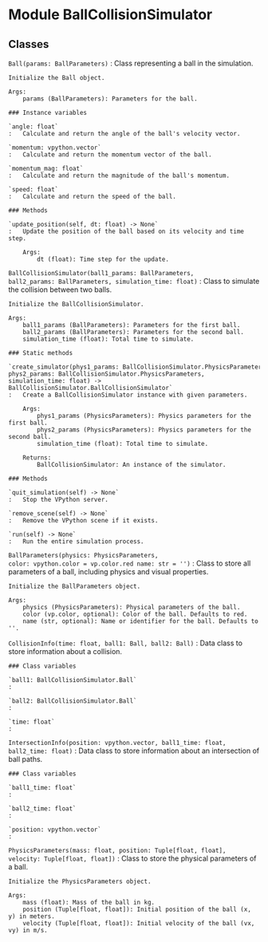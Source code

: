 Module BallCollisionSimulator
=============================

Classes
-------

`Ball(params: BallParameters)`
:   Class representing a ball in the simulation.
    
    Initialize the Ball object.
    
    Args:
        params (BallParameters): Parameters for the ball.

    ### Instance variables

    `angle: float`
    :   Calculate and return the angle of the ball's velocity vector.

    `momentum: vpython.vector`
    :   Calculate and return the momentum vector of the ball.

    `momentum_mag: float`
    :   Calculate and return the magnitude of the ball's momentum.

    `speed: float`
    :   Calculate and return the speed of the ball.

    ### Methods

    `update_position(self, dt: float) ‑> None`
    :   Update the position of the ball based on its velocity and time step.
        
        Args:
            dt (float): Time step for the update.

`BallCollisionSimulator(ball1_params: BallParameters, ball2_params: BallParameters, simulation_time: float)`
:   Class to simulate the collision between two balls.
    
    Initialize the BallCollisionSimulator.
    
    Args:
        ball1_params (BallParameters): Parameters for the first ball.
        ball2_params (BallParameters): Parameters for the second ball.
        simulation_time (float): Total time to simulate.

    ### Static methods

    `create_simulator(phys1_params: BallCollisionSimulator.PhysicsParameters, phys2_params: BallCollisionSimulator.PhysicsParameters, simulation_time: float) ‑> BallCollisionSimulator.BallCollisionSimulator`
    :   Create a BallCollisionSimulator instance with given parameters.
        
        Args:
            phys1_params (PhysicsParameters): Physics parameters for the first ball.
            phys2_params (PhysicsParameters): Physics parameters for the second ball.
            simulation_time (float): Total time to simulate.
        
        Returns:
            BallCollisionSimulator: An instance of the simulator.

    ### Methods

    `quit_simulation(self) ‑> None`
    :   Stop the VPython server.

    `remove_scene(self) ‑> None`
    :   Remove the VPython scene if it exists.

    `run(self) ‑> None`
    :   Run the entire simulation process.

`BallParameters(physics: PhysicsParameters, color: vpython.color = vp.color.red name: str = '')`
:   Class to store all parameters of a ball, including physics and visual properties.
    
    Initialize the BallParameters object.
    
    Args:
        physics (PhysicsParameters): Physical parameters of the ball.
        color (vp.color, optional): Color of the ball. Defaults to red.
        name (str, optional): Name or identifier for the ball. Defaults to ''.

`CollisionInfo(time: float, ball1: Ball, ball2: Ball)`
:   Data class to store information about a collision.

    ### Class variables

    `ball1: BallCollisionSimulator.Ball`
    :

    `ball2: BallCollisionSimulator.Ball`
    :

    `time: float`
    :

`IntersectionInfo(position: vpython.vector, ball1_time: float, ball2_time: float)`
:   Data class to store information about an intersection of ball paths.

    ### Class variables

    `ball1_time: float`
    :

    `ball2_time: float`
    :

    `position: vpython.vector`
    :

`PhysicsParameters(mass: float, position: Tuple[float, float], velocity: Tuple[float, float])`
:   Class to store the physical parameters of a ball.
    
    Initialize the PhysicsParameters object.
    
    Args:
        mass (float): Mass of the ball in kg.
        position (Tuple[float, float]): Initial position of the ball (x, y) in meters.
        velocity (Tuple[float, float]): Initial velocity of the ball (vx, vy) in m/s.